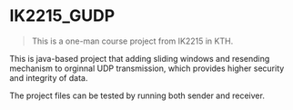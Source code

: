 # IK2215_GUDP

> This is a one-man course project from IK2215 in KTH.

This is java-based project that adding sliding windows and resending mechanism to orginnal UDP transmission, which provides higher security and integrity of data.

The project files can be tested by running both sender and receiver.
